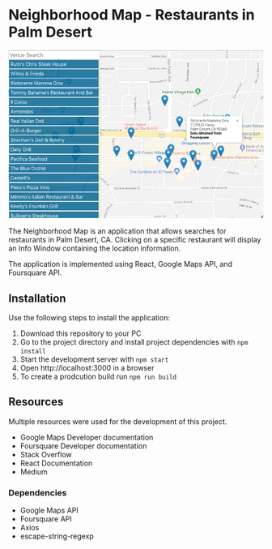 # Neighborhood Map - Restaurants in Palm Desert

![Image of Neighborhood Map](neighborhood_map.png)

The Neighborhood Map is an application that allows searches for restaurants in Palm Desert, CA.  Clicking on a specific restaurant will display an Info Window containing the location information.

The application is implemented using React, Google Maps API, and Foursquare API.

## Installation

Use the following steps to install the application:

1. Download this repository to your PC
2. Go to the project directory and install project dependencies with `npm install`
3. Start the development server with `npm start`
4. Open http://localhost:3000 in a browser
5. To create a prodcution build run `npm run build`

## Resources

Multiple resources were used for the development of this project.

* Google Maps Developer documentation
* Foursquare Developer documentation
* Stack Overflow
* React Documentation
* Medium

### Dependencies

* Google Maps API
* Foursquare API
* Axios
* escape-string-regexp
